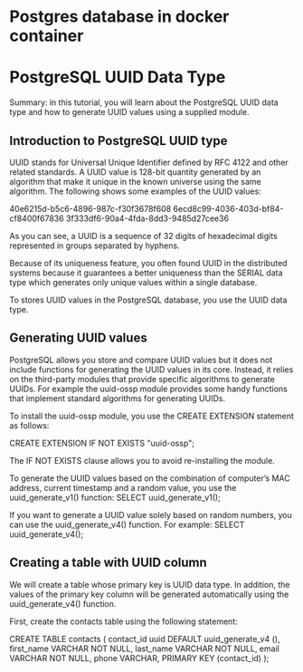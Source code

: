 # Postgres database in docker container

# PostgreSQL UUID Data Type

Summary: in this tutorial, you will learn about the PostgreSQL UUID data type and how to generate UUID values using a supplied module.

## Introduction to PostgreSQL UUID type

UUID stands for Universal Unique Identifier defined by RFC 4122 and other related standards. A UUID value is 128-bit quantity generated by an algorithm that make it unique in the known universe using the same algorithm. The following shows some examples of the UUID values:

  40e6215d-b5c6-4896-987c-f30f3678f608
  6ecd8c99-4036-403d-bf84-cf8400f67836
  3f333df6-90a4-4fda-8dd3-9485d27cee36
  
As you can see, a UUID is a sequence of 32 digits of hexadecimal digits represented in groups separated by hyphens.

Because of its uniqueness feature, you often found UUID in the distributed systems because it guarantees a better uniqueness than the SERIAL data type which generates only unique values within a single database.

To stores UUID values in the PostgreSQL database, you use the UUID data type.

## Generating UUID values

PostgreSQL allows you store and compare UUID values but it does not include functions for generating the UUID values in its core.
Instead, it relies on the third-party modules that provide specific algorithms to generate UUIDs. For example the uuid-ossp module provides some handy functions that implement standard algorithms for generating UUIDs.

To install the uuid-ossp module, you use the CREATE EXTENSION statement as follows: 

CREATE EXTENSION IF NOT EXISTS "uuid-ossp";

The IF NOT EXISTS clause allows you to avoid re-installing the module.

To generate the UUID values based on the combination of computer’s MAC address, current timestamp and a random value, you use the uuid_generate_v1() function: SELECT uuid_generate_v1();

If you want to generate a UUID value solely based on random numbers, you can use the uuid_generate_v4() function. For example: SELECT uuid_generate_v4();

## Creating a table with UUID column

We will create a table whose primary key is UUID data type. In addition, the values of the primary key column will be generated automatically using the uuid_generate_v4() function.

First, create the contacts table using the following statement:

  CREATE TABLE contacts (
      contact_id uuid DEFAULT uuid_generate_v4 (),
      first_name VARCHAR NOT NULL,
      last_name VARCHAR NOT NULL,
      email VARCHAR NOT NULL,
      phone VARCHAR,
      PRIMARY KEY (contact_id)
);
